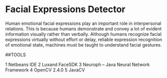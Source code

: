 # Facial Expressions Detector

Human emotional facial expressions play an important role in interpersonal relations. This is because humans demonstrate and convey a lot of evident information visually rather than verbally. Although humans recognize facial expressions virtually without effort or delay, reliable expression recognition of emotional state, machines must be taught to understand facial gestures. 


##TOOLS 

1	Netbeans IDE
2	Luxand FaceSDK
3	Neuroph – Java Neural Network Framework
4	OpenCV 2.4.0
5	JavaCV


